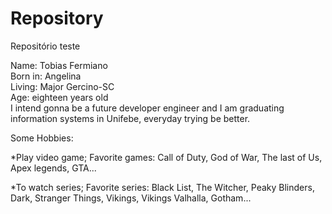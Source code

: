 # Repository
Repositório teste

Name: Tobias Fermiano  
Born in: Angelina   
Living: Major Gercino-SC  
Age: eighteen years old  
I intend gonna be a future developer engineer and I am graduating information systems in Unifebe, everyday trying be better.

Some Hobbies: 

*Play video game;  Favorite games: Call of Duty, God of War, The last of Us, Apex legends, GTA...

*To watch series;  Favorite series: Black List, The Witcher, Peaky Blinders, Dark, Stranger Things, Vikings, Vikings Valhalla, Gotham...
